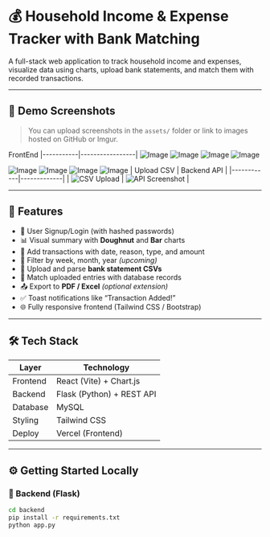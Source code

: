 # 💰 Household Income & Expense Tracker with Bank Matching

A full-stack web application to track household income and expenses, visualize data using charts, upload bank statements, and match them with recorded transactions.

---

## 📸 Demo Screenshots

> You can upload screenshots in the `assets/` folder or link to images hosted on GitHub or Imgur.

FrontEnd
|-----------|-----------------|
![Image](https://github.com/user-attachments/assets/dc6d0dcd-e907-471f-8fc1-a06e5032205f)
![Image](https://github.com/user-attachments/assets/cedacc27-394d-437f-b321-86a78db32d5d)
![Image](https://github.com/user-attachments/assets/4ff01b95-f273-4f5b-b95e-6f8e7d93a641)
![Image](https://github.com/user-attachments/assets/7c91f63b-97a3-48f8-be46-f658863842e3)

![Image](https://github.com/user-attachments/assets/3b58cc5f-822d-4b66-8a32-c4bc8e0450f3)
![Image](https://github.com/user-attachments/assets/2e6fd9e9-b2c9-47ed-a4ed-fff3f09b7758)
![Image](https://github.com/user-attachments/assets/f906dbea-a1c6-4592-ac84-82c908c95a26)
![Image](https://github.com/user-attachments/assets/41a613cf-deff-4ee6-98bb-f08a6c0b73c1)
| Upload CSV | Backend API |
|------------|-------------|
| ![CSV Upload](assets/frontend-upload.png) | ![API Screenshot](assets/backend-api.png) |

---

## 🚀 Features

- 🔐 User Signup/Login (with hashed passwords)
- 📊 Visual summary with **Doughnut** and **Bar** charts
- 📝 Add transactions with date, reason, type, and amount
- 📅 Filter by week, month, year *(upcoming)*
- 📁 Upload and parse **bank statement CSVs**
- 🔁 Match uploaded entries with database records
- 📤 Export to **PDF / Excel** *(optional extension)*
- ✅ Toast notifications like “Transaction Added!”
- 🌐 Fully responsive frontend (Tailwind CSS / Bootstrap)

---

## 🛠️ Tech Stack

| Layer     | Technology              |
|-----------|--------------------------|
| Frontend  | React (Vite) + Chart.js  |
| Backend   | Flask (Python) + REST API |
| Database  | MySQL                    |
| Styling   | Tailwind CSS  |
| Deploy    | Vercel (Frontend)|

---

## ⚙️ Getting Started Locally

### 🔧 Backend (Flask)

```bash
cd backend
pip install -r requirements.txt
python app.py
